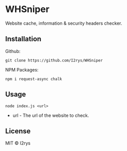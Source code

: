 # WHSniper
Website cache, information & security headers checker.

## Installation
Github:
```
git clone https://github.com/I2rys/WHSniper
```

NPM Packages:
```
npm i request-async chalk
```

## Usage
```
node index.js <url>
```

+ url - The url of the website to check.

## License
MIT © I2rys
